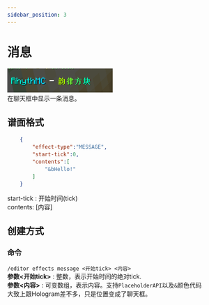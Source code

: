 ```yaml
---
sidebar_position: 3
---
```


# 消息

![e](img/msg.png)  
在聊天框中显示一条消息。

## 谱面格式
```json
    {
        "effect-type":"MESSAGE",
        "start-tick":0,
        "contents":[
            "&bHello!"
        ]
    }
```
start-tick : 开始时间(tick)  
contents: [内容]

## 创建方式

### 命令

`/editor effects message <开始tick> <内容>`  
**参数&lt;开始tick>** : 整数，表示开始时间的绝对tick.  
**参数&lt;内容>** : 可变数组，表示内容。支持`PlaceholderAPI`以及`&`颜色代码  
大致上跟Hologram差不多，只是位置变成了聊天框。  
